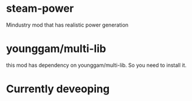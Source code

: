 # steam-power
Mindustry mod that has realistic power generation

# younggam/multi-lib
this mod has dependency on younggam/multi-lib. So you need to install it.

# Currently deveoping
